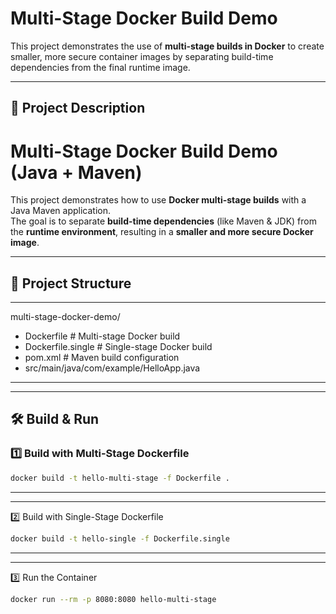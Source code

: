 # Multi-Stage Docker Build Demo

This project demonstrates the use of **multi-stage builds in Docker** to create smaller, more secure container images by separating build-time dependencies from the final runtime image.

---

## 🚀 Project Description

# Multi-Stage Docker Build Demo (Java + Maven)

This project demonstrates how to use **Docker multi-stage builds** with a Java Maven application.  
The goal is to separate **build-time dependencies** (like Maven & JDK) from the **runtime environment**, resulting in a **smaller and more secure Docker image**.

---

## 🚀 Project Structure

---
multi-stage-docker-demo/
- Dockerfile # Multi-stage Docker build
- Dockerfile.single # Single-stage Docker build
- pom.xml # Maven build configuration
- src/main/java/com/example/HelloApp.java

---


---

## 🛠️ Build & Run

### 1️⃣ Build with Multi-Stage Dockerfile
```bash
docker build -t hello-multi-stage -f Dockerfile .
```


---

---
2️⃣ Build with Single-Stage Dockerfile
```bash
docker build -t hello-single -f Dockerfile.single
```
---



---
3️⃣ Run the Container
```bash
docker run --rm -p 8080:8080 hello-multi-stage
```



